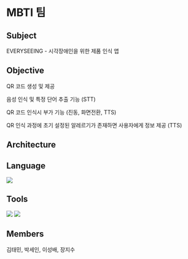 # MBTI 팀
## Subject

EVERYSEEING - 시각장애인을 위한 제품 인식 앱

## Objective 

QR 코드 생성 및 제공

음성 인식 및 특정 단어 추출 기능 (STT) 

QR 코드 인식시 부가 기능 (진동, 화면전환, TTS)

QR 인식 과정에 초기 설정된 알레르기가 존재하면 사용자에게 정보 제공 (TTS)



## Architecture


## Language

<img src="https://img.shields.io/badge/Swift-F05138?style=flat-square&logo=Swift&logoColor=white"/> 

## Tools

<img src="https://img.shields.io/badge/Xcode-147EFB?style=flat-square&logo=Xcode&logoColor=white"/>

<img src="https://img.shields.io/badge/Xcode-147EFB?style=flat-square&logo=JIRA&logoColor=white"/>


## Members

김태민, 박세인, 이성배, 장지수
